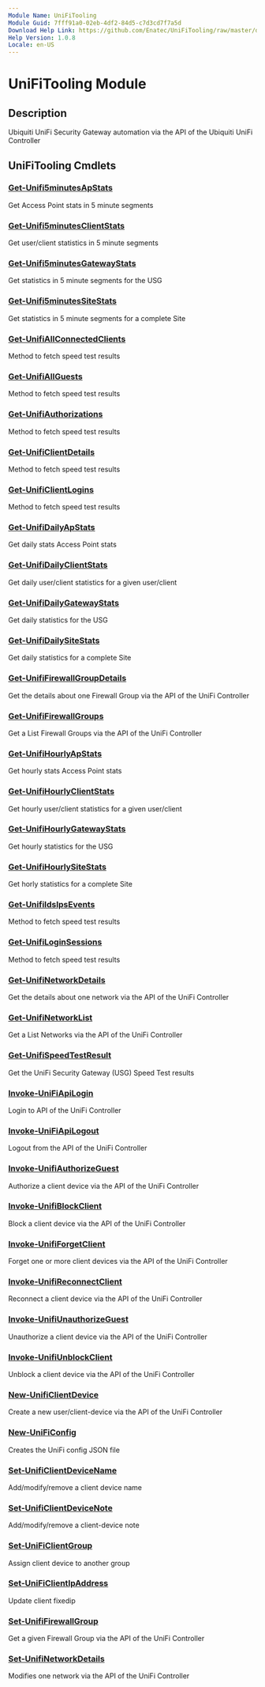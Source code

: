 ```yaml
---
Module Name: UniFiTooling
Module Guid: 7fff91a0-02eb-4df2-84d5-c7d3cd7f7a5d
Download Help Link: https://github.com/Enatec/UniFiTooling/raw/master/docs/README.md
Help Version: 1.0.8
Locale: en-US
---
```


# UniFiTooling Module
## Description
Ubiquiti UniFi Security Gateway automation via the API of the Ubiquiti UniFi Controller

## UniFiTooling Cmdlets
### [Get-Unifi5minutesApStats](Get-Unifi5minutesApStats.md)
Get Access Point stats in 5 minute segments

### [Get-Unifi5minutesClientStats](Get-Unifi5minutesClientStats.md)
Get user/client statistics in 5 minute segments

### [Get-Unifi5minutesGatewayStats](Get-Unifi5minutesGatewayStats.md)
Get statistics in 5 minute segments for the USG

### [Get-Unifi5minutesSiteStats](Get-Unifi5minutesSiteStats.md)
Get statistics in 5 minute segments for a complete Site

### [Get-UnifiAllConnectedClients](Get-UnifiAllConnectedClients.md)
Method to fetch speed test results

### [Get-UnifiAllGuests](Get-UnifiAllGuests.md)
Method to fetch speed test results

### [Get-UnifiAuthorizations](Get-UnifiAuthorizations.md)
Method to fetch speed test results

### [Get-UnifiClientDetails](Get-UnifiClientDetails.md)
Method to fetch speed test results

### [Get-UnifiClientLogins](Get-UnifiClientLogins.md)
Method to fetch speed test results

### [Get-UnifiDailyApStats](Get-UnifiDailyApStats.md)
Get daily stats Access Point stats

### [Get-UnifiDailyClientStats](Get-UnifiDailyClientStats.md)
Get daily user/client statistics for a given user/client

### [Get-UnifiDailyGatewayStats](Get-UnifiDailyGatewayStats.md)
Get daily statistics for the USG

### [Get-UnifiDailySiteStats](Get-UnifiDailySiteStats.md)
Get daily statistics for a complete Site

### [Get-UnifiFirewallGroupDetails](Get-UnifiFirewallGroupDetails.md)
Get the details about one Firewall Group via the API of the UniFi Controller

### [Get-UnifiFirewallGroups](Get-UnifiFirewallGroups.md)
Get a List Firewall Groups via the API of the UniFi Controller

### [Get-UnifiHourlyApStats](Get-UnifiHourlyApStats.md)
Get hourly stats Access Point stats

### [Get-UnifiHourlyClientStats](Get-UnifiHourlyClientStats.md)
Get hourly user/client statistics for a given user/client

### [Get-UnifiHourlyGatewayStats](Get-UnifiHourlyGatewayStats.md)
Get hourly statistics for the USG

### [Get-UnifiHourlySiteStats](Get-UnifiHourlySiteStats.md)
Get horly statistics for a complete Site

### [Get-UnifiIdsIpsEvents](Get-UnifiIdsIpsEvents.md)
Method to fetch speed test results

### [Get-UnifiLoginSessions](Get-UnifiLoginSessions.md)
Method to fetch speed test results

### [Get-UnifiNetworkDetails](Get-UnifiNetworkDetails.md)
Get the details about one network via the API of the UniFi Controller

### [Get-UnifiNetworkList](Get-UnifiNetworkList.md)
Get a List Networks via the API of the UniFi Controller

### [Get-UnifiSpeedTestResult](Get-UnifiSpeedTestResult.md)
Get the UniFi Security Gateway (USG) Speed Test results

### [Invoke-UniFiApiLogin](Invoke-UniFiApiLogin.md)
Login to API of the UniFi Controller

### [Invoke-UniFiApiLogout](Invoke-UniFiApiLogout.md)
Logout from the API of the UniFi Controller

### [Invoke-UnifiAuthorizeGuest](Invoke-UnifiAuthorizeGuest.md)
Authorize a client device via the API of the UniFi Controller

### [Invoke-UnifiBlockClient](Invoke-UnifiBlockClient.md)
Block a client device via the API of the UniFi Controller

### [Invoke-UnifiForgetClient](Invoke-UnifiForgetClient.md)
Forget one or more client devices via the API of the UniFi Controller

### [Invoke-UnifiReconnectClient](Invoke-UnifiReconnectClient.md)
Reconnect a client device via the API of the UniFi Controller

### [Invoke-UnifiUnauthorizeGuest](Invoke-UnifiUnauthorizeGuest.md)
Unauthorize a client device via the API of the UniFi Controller

### [Invoke-UnifiUnblockClient](Invoke-UnifiUnblockClient.md)
Unblock a client device via the API of the UniFi Controller

### [New-UnifiClientDevice](New-UnifiClientDevice.md)
Create a new user/client-device via the API of the UniFi Controller

### [New-UniFiConfig](New-UniFiConfig.md)
Creates the UniFi config JSON file

### [Set-UnifiClientDeviceName](Set-UnifiClientDeviceName.md)
Add/modify/remove a client device name

### [Set-UnifiClientDeviceNote](Set-UnifiClientDeviceNote.md)
Add/modify/remove a client-device note

### [Set-UniFiClientGroup](Set-UniFiClientGroup.md)
Assign client device to another group

### [Set-UniFiClientIpAddress](Set-UniFiClientIpAddress.md)
Update client fixedip

### [Set-UnifiFirewallGroup](Set-UnifiFirewallGroup.md)
Get a given Firewall Group via the API of the UniFi Controller

### [Set-UnifiNetworkDetails](Set-UnifiNetworkDetails.md)
Modifies one network via the API of the UniFi Controller


